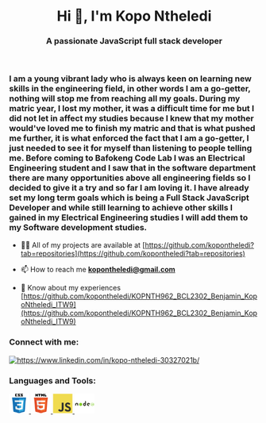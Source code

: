 
<h1 align="center">Hi 👋, I'm Kopo Ntheledi</h1>
<h3 align="center">A passionate JavaScript full stack developer</h3>
<br>
<h3> I am a young vibrant lady who is always keen on learning new skills in the engineering field, in other words I am a go-getter, nothing will stop me from reaching all my goals. During my matric year, I lost my mother, it was a difficult time for me but I did not let in affect my studies because I knew that my mother would've loved me to finish my matric and that is what pushed me further, it is what enforced the fact that I am a go-getter, I just needed to see it for myself than listening to people telling me. Before coming to  Bafokeng Code Lab I was an Electrical Engineering student and I saw that in the software department there are many opportunities above all engineering fields so I decided to give it a try and so far I am loving it. I have already set my long term goals which is being a Full Stack JavaScript Developer and while still learning to achieve other skills I gained in my Electrical Engineering studies I will add them to my Software development studies.</h3>


- 👨‍💻 All of my projects are available at [https://github.com/kopontheledi?tab=repositories](https://github.com/kopontheledi?tab=repositories)

- 📫 How to reach me **kopontheledi@gmail.com**

- 📄 Know about my experiences [https://github.com/kopontheledi/KOPNTH962_BCL2302_Benjamin_KopoNtheledi_ITW9](https://github.com/kopontheledi/KOPNTH962_BCL2302_Benjamin_KopoNtheledi_ITW9)

<h3 align="left">Connect with me:</h3>
<p align="left">
<a href="https://linkedin.com/in/https://www.linkedin.com/in/kopo-ntheledi-30327021b/" target="blank"><img align="center" src="https://raw.githubusercontent.com/rahuldkjain/github-profile-readme-generator/master/src/images/icons/Social/linked-in-alt.svg" alt="https://www.linkedin.com/in/kopo-ntheledi-30327021b/" height="30" width="40" /></a>
</p>

<h3 align="left">Languages and Tools:</h3>
<p align="left"> <a href="https://www.w3schools.com/css/" target="_blank" rel="noreferrer"> <img src="https://raw.githubusercontent.com/devicons/devicon/master/icons/css3/css3-original-wordmark.svg" alt="css3" width="40" height="40"/> </a> <a href="https://www.w3.org/html/" target="_blank" rel="noreferrer"> <img src="https://raw.githubusercontent.com/devicons/devicon/master/icons/html5/html5-original-wordmark.svg" alt="html5" width="40" height="40"/> </a> <a href="https://developer.mozilla.org/en-US/docs/Web/JavaScript" target="_blank" rel="noreferrer"> <img src="https://raw.githubusercontent.com/devicons/devicon/master/icons/javascript/javascript-original.svg" alt="javascript" width="40" height="40"/> </a> <a href="https://nodejs.org" target="_blank" rel="noreferrer"> <img src="https://raw.githubusercontent.com/devicons/devicon/master/icons/nodejs/nodejs-original-wordmark.svg" alt="nodejs" width="40" height="40"/> </a> </p>

